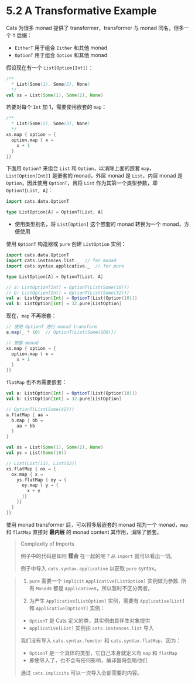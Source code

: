 # 5.2 A Transformative Example

Cats 为很多 monad 提供了 transformer，transformer 与 monad 同名，但多一个 `T` 后缀：

* `EitherT` 用于组合 `Either` 和其他 monad
* `OptionT` 用于组合 `Option` 和其他 monad

假设现在有一个 `List[Option[Int]]`：

```Scala
/**
  * List(Some(1), Some(2), None)
  */
val xs = List(Some(1), Some(2), None)
```

若要对每个 `Int` 加 1，需要使用嵌套的 `map`：

```Scala
/**
  * List(Some(2), Some(3), None)
  */
xs.map { option ⇒ {
  option.map { x ⇒
    x + 1
  }
}}
```

下面用 `OptionT` 来组合 `List` 和 `Option`，以消除上面的嵌套 `map`，`List[Option[Int]]` 是嵌套的 monad，外层 monad 是 `List`，内层 monad 是 `Option`，因此使用 `OptionT`，且将 `List` 作为其第一个类型参数，即 `OptionT[List, A]`：

```Scala
import cats.data.OptionT

type ListOption[A] = OptionT[List, A]
```
* 使用类型别名，将 `List[Option]` 这个嵌套的 monad 转换为一个 monad，方便使用

使用 `OptionT` 构造器或 `pure` 创建 `ListOption` 实例：

```Scala
import cats.data.OptionT
import cats.instances.list._  // for monad
import cats.syntax.applicative._  // for pure

type ListOption[A] = OptionT[List, A]

// a: ListOption[Int] = OptionT(List(Some(10)))
// b: ListOption[Int] = OptionT(List(Some(32)))
val a: ListOption[Int] = OptionT(List(Option(10)))
val b: ListOption[Int] = 32.pure[ListOption]
```

现在，`map` 不再嵌套：

```Scala
// 使用 OptionT 进行 monad transform
a.map(_ * 10)  // OptionT(List(Some(100)))

// 嵌套 monad
xs.map { option ⇒ {
  option.map { x ⇒
    x + 1
  }
}}
```

`flatMap` 也不再需要嵌套：

```Scala
val a: ListOption[Int] = OptionT(List(Option(10)))
val b: ListOption[Int] = 32.pure[ListOption]

// OptionT(List(Some(42)))
a.flatMap { aa ⇒
  b.map { bb ⇒
    aa + bb
  }
}

val xs = List(Some(1), Some(2), None)
val ys = List(Some(10))

// List(List(11), List(12))
xs.flatMap { ox ⇒ {
  ox.map { x ⇒
    ys.flatMap { oy ⇒ {
      oy.map { y ⇒ {
        x + y
      }}
    }}
  }
}}
```

使用 monad transformer 后，可以将多层嵌套的 monad 视为一个 monad，`map` 和 `flatMap` 直接对 **最内层** 的 monad content 其作用，消除了嵌套。

>Complexity of Imports
>
>例子中的代码是如何 **糅合** 在一起的呢？从 `import` 就可以看出一切。
>
>例子中导入 `cats.syntax.applicative` 以获取 `pure` syntax。

>1. `pure` 需要一个 `implicit` `Applicative[ListOption]` 实例做为参数. 所有 `Monad`s 都是 `Applicative`s，所以暂时不区分两者。
>
>2. 为产生 `Applicative[ListOption]` 实例，需要有 `Applicative[List]` 和 `Applicative[OptionT]` 实例：
>  * `OptionT` 是 Cats 定义的类，其实例由其伴生对象提供 
>  * `Applicative[List]` 实例由 `cats.instances.list` 导入
>
>我们没有导入 `cats.syntax.functor` 和 `cats.syntax.flatMap`，因为：
>* `OptionT` 是一个具体的类型，它自己本身就定义有 `map` 和 `flatMap`
>* 即使导入了，也不会有任何影响，编译器将忽略他们
>
>通过 `cats.implicits` 可以一次导入全部需要的内容。
